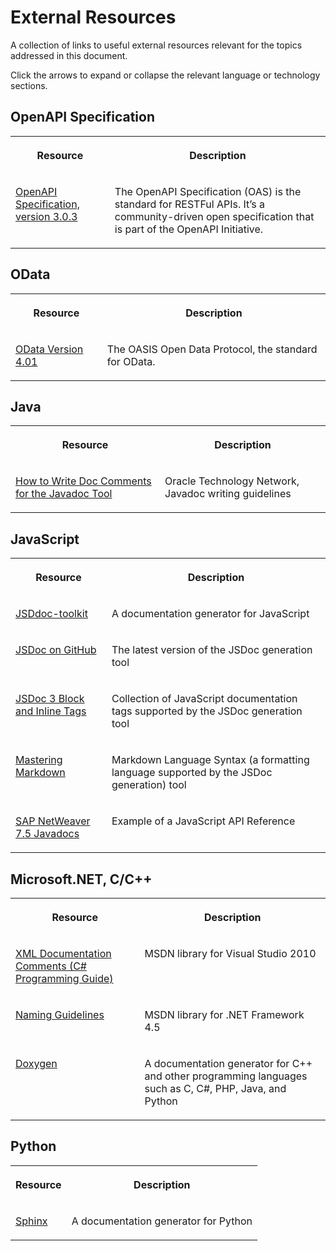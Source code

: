 <!-- loioe0192552750242e6945fb50879261a7d -->

# External Resources

A collection of links to useful external resources relevant for the topics addressed in this document.



Click the arrows to expand or collapse the relevant language or technology sections.



<a name="loioe0192552750242e6945fb50879261a7d__section_hy2_d5p_3lb"/>

## OpenAPI Specification


<table>
<tr>
<th valign="top">

Resource



</th>
<th valign="top">

Description



</th>
</tr>
<tr>
<td valign="top">

[OpenAPI Specification, version 3.0.3](https://github.com/OAI/OpenAPI-Specification/blob/master/versions/3.0.3.md)



</td>
<td valign="top">

The OpenAPI Specification \(OAS\) is the standard for RESTFul APIs. It’s a community-driven open specification that is part of the OpenAPI Initiative.



</td>
</tr>
</table>



<a name="loioe0192552750242e6945fb50879261a7d__section_ufv_bvp_3lb"/>

## OData


<table>
<tr>
<th valign="top">

Resource



</th>
<th valign="top">

Description



</th>
</tr>
<tr>
<td valign="top">

[OData Version 4.01](https://docs.oasis-open.org/odata/odata/v4.01/odata-v4.01-part1-protocol.html)



</td>
<td valign="top">

The OASIS Open Data Protocol, the standard for OData.



</td>
</tr>
</table>



## Java


<table>
<tr>
<th valign="top">

Resource



</th>
<th valign="top">

Description



</th>
</tr>
<tr>
<td valign="top">

[How to Write Doc Comments for the Javadoc Tool](http://www.oracle.com/technetwork/java/javase/documentation/index-137868.html)



</td>
<td valign="top">

Oracle Technology Network, Javadoc writing guidelines



</td>
</tr>
</table>



## JavaScript


<table>
<tr>
<th valign="top">

Resource



</th>
<th valign="top">

Description



</th>
</tr>
<tr>
<td valign="top">

[JSDdoc-toolkit](http://code.google.com/p/jsdoc-toolkit/wiki/TagReference)



</td>
<td valign="top">

A documentation generator for JavaScript



</td>
</tr>
<tr>
<td valign="top">

[JSDoc on GitHub](https://github.com/jsdoc3/jsdoc)



</td>
<td valign="top">

The latest version of the JSDoc generation tool



</td>
</tr>
<tr>
<td valign="top">

[JSDoc 3 Block and Inline Tags](https://jsdoc.app/)



</td>
<td valign="top">

Collection of JavaScript documentation tags supported by the JSDoc generation tool



</td>
</tr>
<tr>
<td valign="top">

[Mastering Markdown](https://guides.github.com/features/mastering-markdown/)



</td>
<td valign="top">

Markdown Language Syntax \(a formatting language supported by the JSDoc generation\) tool



</td>
</tr>
<tr>
<td valign="top">

[SAP NetWeaver 7.5 Javadocs](https://help.sap.com/doc/2f39047ed6b141cb83658041d2d4e029/7.5.16/en-US/index.html)



</td>
<td valign="top">

Example of a JavaScript API Reference



</td>
</tr>
</table>



## Microsoft.NET, C/C++


<table>
<tr>
<th valign="top">

Resource



</th>
<th valign="top">

Description



</th>
</tr>
<tr>
<td valign="top">

[XML Documentation Comments \(C\# Programming Guide\)](https://docs.microsoft.com/en-us/dotnet/csharp/programming-guide/xmldoc/xml-documentation-comments)



</td>
<td valign="top">

MSDN library for Visual Studio 2010



</td>
</tr>
<tr>
<td valign="top">

[Naming Guidelines](https://docs.microsoft.com/en-us/dotnet/standard/design-guidelines/naming-guidelines)



</td>
<td valign="top">

MSDN library for .NET Framework 4.5



</td>
</tr>
<tr>
<td valign="top">

[Doxygen](http://www.doxygen.nl/)



</td>
<td valign="top">

A documentation generator for C++ and other programming languages such as C, C\#, PHP, Java, and Python



</td>
</tr>
</table>



<a name="loioe0192552750242e6945fb50879261a7d__section_gyb_2zy_3hb"/>

## Python


<table>
<tr>
<th valign="top">

Resource



</th>
<th valign="top">

Description



</th>
</tr>
<tr>
<td valign="top">

[Sphinx](http://www.sphinx-doc.org/en/master/)



</td>
<td valign="top">

A documentation generator for Python



</td>
</tr>
</table>

